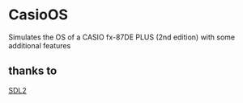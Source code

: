 # CasioOS
Simulates the OS of a CASIO fx-87DE PLUS (2nd edition) with some additional features

## thanks to
[SDL2](https://github.com/libsdl-org/SDL)
